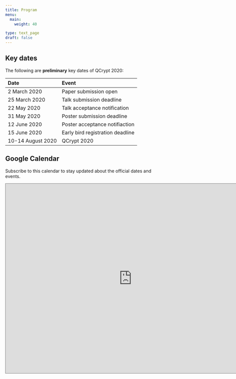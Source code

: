 ```yaml
---
title: Program
menu:
  main:
    weight: 40

type: text_page
draft: false
---
```


## Key dates
The following are **preliminary** key dates of QCrypt 2020:

|Date |Event|
|:----|:----|
|2 March 2020| Paper submission open|
|25 March 2020| Talk submission deadline|
|22 May 2020|Talk acceptance notification|
|31 May 2020|Poster submission deadline|
|12 June 2020| Poster acceptance notifiaction|
|15 June 2020| Early bird registration deadline|
|10-14 August 2020| QCrypt 2020|



## Google Calendar
Subscribe to this calendar to stay updated about the official dates and events.

<iframe src="https://calendar.google.com/calendar/embed?height=600&amp;wkst=2&amp;bgcolor=%23ffffff&amp;ctz=Europe%2FAmsterdam&amp;src=NGY5cnZsdW5tbXJrcGloMWlibzExZ29vNjRAZ3JvdXAuY2FsZW5kYXIuZ29vZ2xlLmNvbQ&amp;color=%238E24AA&amp;title=QCrypt%202020&amp;showTitle=1&amp;showDate=1&amp;showCalendars=0" style="border:solid 1px #777" width="800" height="600" frameborder="0" scrolling="no"></iframe>
